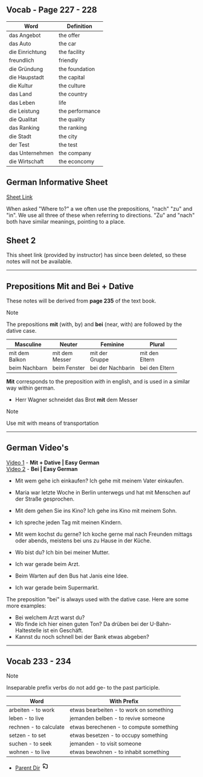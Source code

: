 ## Vocab - Page 227 - 228

| Word            | Definition      |
| --------------- | --------------- |
| das Angebot     | the offer       |
| das Auto        | the car         |
| die Einrichtung | the facility    |
| freundlich      | friendly        |
| die Gründung    | the foundation  |
| die Haupstadt   | the capital     |
| die Kultur      | the culture     |
| das Land        | the country     |
| das Leben       | life            |
| die Leistung    | the performance |
| die Qualitat    | the quality     |
| das Ranking     | the ranking     |
| die Stadt       | the city        |
| der Test        | the test        |
| das Unternehmen | the company     |
| die Wirtschaft  | the econcomy    |
## German Informative Sheet

[Sheet Link](https://www.easygermangrammarstories.de/grammatik/wohin-nach-zu-und-in/)

When asked "Where to?" a we often use the prepositions, "nach" "zu" and "in". We use all three of these when referring to directions. "Zu" and "nach" both have similar meanings, pointing to a place.

## Sheet 2

This sheet link (provided by instructor) has since been deleted, so these notes will not be available. 

****

## Prepositions Mit and Bei + Dative

These notes will be derived from <b>page 235</b> of the text book.

> [!NOTE]
> The prepositions <b>mit</b> (with, by) and <b>bei</b> (near, with) are followed by the dative case.

| Masculine         | Neuter            | Feminine          | Plural            |
| ----------------- | ----------------- | ----------------- | ----------------- |
| mit dem<br>Balkon | mit dem<br>Messer | mit der<br>Gruppe | mit den<br>Eltern |
| beim Nachbarn     | beim Fenster      | bei der Nachbarin | bei den Eltern    |
<b>Mit</b> corresponds to the preposition <i>with</i> in english, and is used in a similar way within german.
-  Herr Wagner schneidet das Brot <b>mit</b> dem Messer

> [!NOTE] 
> Use mit with means of transportation

****
## German Video's

[Video 1](https://www.youtube.com/watch?v=GT6ZDpB_7rA&ab_channel=EasyGerman) - <b>Mit + Dative | Easy German</b>  
[Video 2](https://www.youtube.com/watch?v=fa9K07uIrOo&ab_channel=EasyGerman) - <b>Bei | Easy German</b>

- Mit wem gehe ich einkaufen? Ich gehe mit meinem Vater einkaufen.
- Maria war letzte Woche in Berlin unterwegs und hat mit Menschen auf der Straße gesprochen.
- Mit dem gehen Sie ins Kino? Ich gehe ins Kino mit meinem Sohn.
- Ich spreche jeden Tag mit meinen Kindern.
- Mit wem kochst du gerne? Ich koche gerne mal nach Freunden mittags oder abends, meistens bei uns zu Hause in der Küche.

- Wo bist du? Ich bin bei meiner Mutter.
- Ich war gerade beim Arzt.
- Beim Warten auf den Bus hat Janis eine Idee.
- Ich war gerade beim Supermarkt.

The preposition "bei" is always used with the dative case. Here are some more examples:

- Bei welchem Arzt warst du?
- Wo finde ich hier einen guten Ton? Da drüben bei der U-Bahn-Haltestelle ist ein Geschäft.
- Kannst du noch schnell bei der Bank etwas abgeben?

**** 

## Vocab 233 - 234

> [!NOTE]
> Inseparable prefix verbs do not add ge- to the past participle. 

| Word                   | With Prefix                             |
| ---------------------- | --------------------------------------- |
| arbeiten - to work     | etwas bearbeiten - to work on something |
| leben - to live        | jemanden belben - to revive someone     |
| rechnen - to calculate | etwas berechenen - to compute something |
| setzen - to set        | etwas besetzen - to occupy something    |
| suchen - to seek       | jemanden - to visit someone             |
| wohnen - to live       | etwas bewohnen - to inhabit something   |


- [Parent Dir](Spring2024/German/Index.md) <img src="../../Assets/parent.png" alt="Root Dir Folder" style="width:20px;height:20px;">

